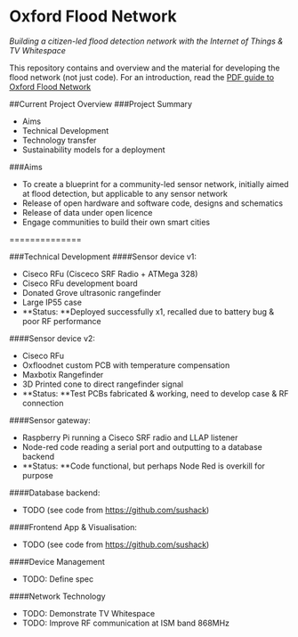 Oxford Flood Network
====================

*Building a citizen-led flood detection network with the Internet of Things & TV Whitespace*

This repository contains and overview and the material for developing the flood network (not just code). For an introduction, read the [PDF guide to Oxford Flood Network](./blob/master/Oxford%20Flood%20Network.pdf)

##Current Project Overview
###Project Summary
 * Aims
 * Technical Development
 * Technology transfer
 * Sustainability models for a deployment

###Aims
 * To create a blueprint for a community-led sensor network, initially aimed at flood detection, but applicable to any sensor network
 * Release of open hardware and software code, designs and schematics
 * Release of data under open licence
 * Engage communities to build their own smart cities
 
==============

###Technical Development
####Sensor device v1:
 * Ciseco RFu (Cisceco SRF Radio + ATMega 328)
 * Ciseco RFu development board
 * Donated Grove ultrasonic rangefinder
 * Large IP55 case
 * **Status: **Deployed successfully x1, recalled due to battery bug & poor RF performance

####Sensor device v2:
 * Ciseco RFu 
 * Oxfloodnet custom PCB with temperature compensation
 * Maxbotix Rangefinder
 * 3D Printed cone to direct rangefinder signal
 * **Status: **Test PCBs fabricated & working, need to develop case & RF connection

####Sensor gateway:
 * Raspberry Pi running a Ciseco SRF radio and LLAP listener
 * Node-red code reading a serial port and outputting to a database backend
 * **Status: **Code functional, but perhaps Node Red is overkill for purpose
 
####Database backend: 
 * TODO (see code from https://github.com/sushack)

####Frontend App & Visualisation:
 * TODO (see code from https://github.com/sushack)

####Device Management
 * TODO: Define spec

####Network Technology
 * TODO: Demonstrate TV Whitespace
 * TODO: Improve RF communication at ISM band 868MHz


